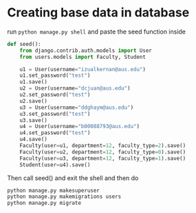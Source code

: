 # Creating base data in database

run `python manage.py shell` and paste the seed function inside

```python
def seed():
    from django.contrib.auth.models import User
    from users.models import Faculty, Student

    u1 = User(username="izualkernan@aus.edu")
    u1.set_password("test")
    u1.save()
    u2 = User(username="dcjuan@aus.edu")
    u2.set_password("test")
    u2.save()
    u3 = User(username="ddghaym@aus.edu")
    u3.set_password("test")
    u3.save()
    u4 = User(username="b00088793@aus.edu")
    u4.set_password("test")
    u4.save()
    Faculty(user=u1, department=12, faculty_type=2).save()
    Faculty(user=u2, department=12, faculty_type=0).save()
    Faculty(user=u3, department=12, faculty_type=1).save()
    Student(user=u4).save()
```

Then call seed() and exit the shell and then do

```bash
python manage.py makesuperuser
python manage.py makemigrations users
python manage.py migrate
```
